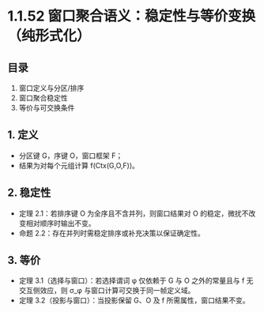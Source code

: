 # 1.1.52 窗口聚合语义：稳定性与等价变换（纯形式化）

## 目录

1. 窗口定义与分区/排序
2. 窗口聚合稳定性
3. 等价与可交换条件

## 1. 定义

- 分区键 G，序键 O，窗口框架 F；
- 结果为对每个元组计算 f(Ctx(G,O,F))。

## 2. 稳定性

- 定理 2.1：若排序键 O 为全序且不含并列，则窗口结果对 O 的稳定，微扰不改变相对顺序时输出不变。
- 命题 2.2：存在并列时需稳定排序或补充决策以保证确定性。

## 3. 等价

- 定理 3.1（选择与窗口）：若选择谓词 φ 仅依赖于 G 与 O 之外的常量且与 f 无交互侧效应，则 σ_φ 与窗口计算可交换于同一帧定义域。
- 定理 3.2（投影与窗口）：当投影保留 G、O 及 f 所需属性，窗口结果不变。
